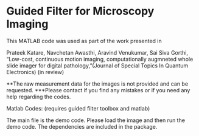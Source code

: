 # Guided Filter for Microscopy Imaging

This MATLAB code was used as part of the work presented in

Prateek Katare, Navchetan Awasthi, Aravind Venukumar, Sai Siva Gorthi, “Low-cost, continuous motion imaging, computationally augmneted whole slide imager for digital pathology,”(Journal of Special Topics In Quantum Electronics) (in review)

**The raw measurement data for the images is not provided and can be requested.
***Please contact if you find any mistakes or if you need any help regarding the codes.


Matlab Codes: (requires guided filter toolbox and matlab)

The main file is the demo code.
Please load the image and then run the demo code.
The dependencies are included in the package.

